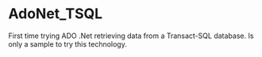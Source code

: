 # AdoNet_TSQL

First time trying ADO .Net retrieving data from a Transact-SQL database. Is only a sample to try this technology.
